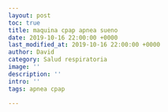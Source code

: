 ```yaml
---
layout: post
toc: true
title: maquina cpap apnea sueno
date: 2019-10-16 22:00:00 +0000
last_modified_at: 2019-10-16 22:00:00 +0000
author: David
category: Salud respiratoria
image: ''
description: ''
intro: ''
tags: apnea cpap

---
```

